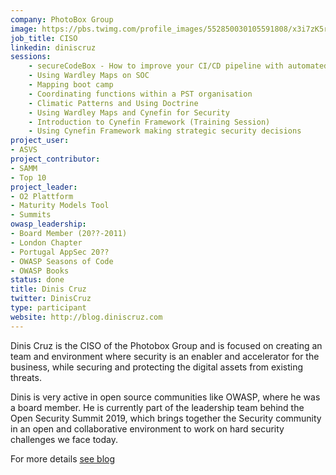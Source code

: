 ```yaml
---
company: PhotoBox Group
image: https://pbs.twimg.com/profile_images/552850030105591808/x3i7zK5r_400x400.jpeg
job_title: CISO
linkedin: diniscruz
sessions:
    - secureCodeBox - How to improve your CI/CD pipeline with automated security tests
    - Using Wardley Maps on SOC
    - Mapping boot camp
    - Coordinating functions within a PST organisation
    - Climatic Patterns and Using Doctrine
    - Using Wardley Maps and Cynefin for Security
    - Introduction to Cynefin Framework (Training Session)
    - Using Cynefin Framework making strategic security decisions
project_user:
- ASVS
project_contributor:
- SAMM
- Top 10
project_leader:
- O2 Plattform
- Maturity Models Tool
- Summits
owasp_leadership:
- Board Member (20??-2011)
- London Chapter
- Portugal AppSec 20??
- OWASP Seasons of Code
- OWASP Books
status: done
title: Dinis Cruz
twitter: DinisCruz
type: participant
website: http://blog.diniscruz.com
---
```


Dinis Cruz is the CISO of the Photobox Group and is focused on creating an team and environment where security is an enabler and accelerator for the business, while securing and protecting the digital assets from existing threats.

Dinis is very active in open source communities like OWASP, where he was a board member. He is currently part of the leadership team behind the Open Security Summit 2019, which brings together the Security community in an open and collaborative environment to work on hard security challenges we face today.

For more details [see blog](http://blog.diniscruz.com/)